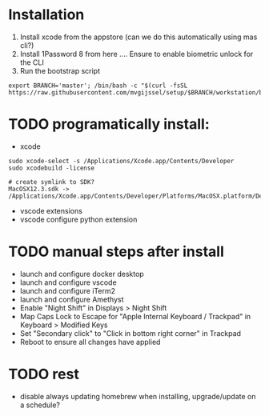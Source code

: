 # Installation

1. Install xcode from the appstore (can we do this automatically using mas cli?)
2. Install 1Password 8 from here .... Ensure to enable biometric unlock for the CLI
3. Run the bootstrap script

```
export BRANCH='master'; /bin/bash -c "$(curl -fsSL https://raw.githubusercontent.com/mvgijssel/setup/$BRANCH/workstation/bootstrap.sh)"
```

# TODO programatically install:

- xcode
```
sudo xcode-select -s /Applications/Xcode.app/Contents/Developer
sudo xcodebuild -license

# create symlink to SDK?
MacOSX12.3.sdk -> /Applications/Xcode.app/Contents/Developer/Platforms/MacOSX.platform/Developer/SDKs/MacOSX.sdk
```
- vscode extensions
- vscode configure python extension

# TODO manual steps after install

- launch and configure docker desktop
- launch and configure vscode
- launch and configure iTerm2 
- launch and configure Amethyst
- Enable "Night Shift" in Displays > Night Shift
- Map Caps Lock to Escape for "Apple Internal Keyboard / Trackpad" in Keyboard > Modified Keys
- Set "Secondary click" to "Click in bottom right corner" in Trackpad
- Reboot to ensure all changes have applied

# TODO rest

- disable always updating homebrew when installing, upgrade/update on a schedule?